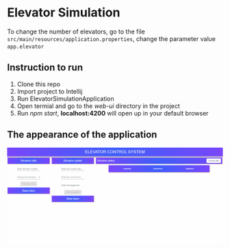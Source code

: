 # Elevator Simulation

To change the number of elevators, go to the file `src/main/resources/application.properties`, change the parameter value `app.elevator`
## Instruction to run
<ol>
<li>Clone this repo</li>
<li>Import project to Intellij</li>
<li>Run ElevatorSimulationApplication</li>
<li>Open termial and go to the <em>web-ui</em> directory in the project</li>
<li>Run <em>npm start</em>,  <b>localhost:4200</b> will open up in your default browser</li>
</ol>

## The appearance of the application
![](./img/elevator-system.gif)
